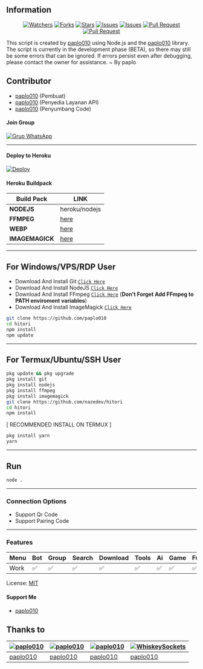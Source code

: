 ## Information

<div align="center">
<a href="https://github.com/paplo010/watchers"><img title="Watchers" src="https://img.shields.io/github/watchers/paplo010?label=Watchers&color=green&style=flat-square"></a>
<a href="https://github.com/paplo010/network/members"><img title="Forks" src="https://img.shields.io/github/forks/paplo010?label=Forks&color=blue&style=flat-square"></a>
<a href="https://github.com/paplo010/stargazers"><img title="Stars" src="https://img.shields.io/github/stars/paplo010?label=Stars&color=yellow&style=flat-square"></a>
<a href="https://github.com/paplo010/issues"><img title="Issues" src="https://img.shields.io/github/issues/paplo010?label=Issues&color=success&style=flat-square"></a>
<a href="https://github.com/paplo010/issues?q=is%3Aissue+is%3Aclosed"><img title="Issues" src="https://img.shields.io/github/issues-closed/paplo010?label=Issues&color=red&style=flat-square"></a>
<a href="https://github.com/paplo010/pulls"><img title="Pull Request" src="https://img.shields.io/github/issues-pr/paplo010?label=PullRequest&color=success&style=flat-square"></a>
<a href="https://github.com/paplo010/pulls?q=is%3Apr+is%3Aclosed"><img title="Pull Request" src="https://img.shields.io/github/issues-pr-closed/paplo010?label=PullRequest&color=red&style=flat-square"></a>
</div>

This script is created by [paplo010](https://github.com/paplo010) using Node.js and the [paplo010](https://github.com/paplo010) library. The script is currently in the development phase (BETA), so there may still be some errors that can be ignored. If errors persist even after debugging, please contact the owner for assistance. ~ By paplo

## Contributor

- [paplo010](https://github.com/paplo010) (Pembuat)
- [paplo010](https://github.com/paplo010) (Penyedia Layanan API)
- [paplo010](https://github.com/paplo010) (Penyumbang Code)

#### Join Group
[![Grup WhatsApp](https://img.shields.io/badge/WhatsApp%20Group-25D366?style=for-the-badge&logo=whatsapp&logoColor=white)](https://whatsapp.com/channel/0029VapvokVCHDyj6inRiP3T) 

---
#### Deploy to Heroku
[![Deploy](https://www.herokucdn.com/deploy/button.svg)](https://heroku.com/deploy?template=https://github.com/paplo010)

#### Heroku Buildpack
| Build Pack | LINK |
|--------|--------|
| **NODEJS** | heroku/nodejs |
| **FFMPEG** | [here](https://github.com/jonathanong/heroku-buildpack-ffmpeg-latest) |
| **WEBP** | [here](https://github.com/clhuang/heroku-buildpack-webp-binaries.git) |
| **IMAGEMAGICK** | [here](https://github.com/DuckyTeam/heroku-buildpack-imagemagick) |

---
## For Windows/VPS/RDP User
* Download And Install Git [`Click Here`](https://git-scm.com/downloads)
* Download And Install NodeJS [`Click Here`](https://nodejs.org/en/download)
* Download And Install FFmpeg [`Click Here`](https://ffmpeg.org/download.html) (**Don't Forget Add FFmpeg to PATH enviroment variables**)
* Download And Install ImageMagick [`Click Here`](https://imagemagick.org/script/download.php)

```bash
git clone https://github.com/paplo010
cd hitori
npm install
npm update
```
---
## For Termux/Ubuntu/SSH User
```bash
pkg update && pkg upgrade
pkg install git
pkg install nodejs
pkg install ffmpeg
pkg install imagemagick
git clone https://github.com/nazedev/hitori
cd hitori
npm install
```

[ RECOMMENDED INSTALL ON TERMUX ]
```bash
pkg install yarn
yarn
```

---

## Run
```bash
node .
```
---

### Connection Options
- Support Qr Code
- Support Pairing Code
---

### Features
| Menu     | Bot | Group | Search | Download | Tools | Ai | Game | Fun | Owner |
| -------- | --- | ----- | ------ | -------- | ----- | -- | ---- | --- | ----- |
| Work     |  ✅  |   ✅   |    ✅    |     ✅     |   ✅   | ✅ |   ✅   |  ✅  |    ✅    |


License: [MIT](https://choosealicense.com/licenses/mit/)

#### Support Me
- [paplo010](https://saweria.co/paplo)

## Thanks to

| [![paplo010](https://github.com/paplo010.png?size=100)](https://github.com/paplo010) | [![paplo010](https://github.com/paplo010.png?size=100)](https://github.com/paplo010) | [![paplo010](https://github.com/paplo010.png?size=100)](https://github.com/paplo010) | [![WhiskeySockets](https://github.com/paplo010.png?size=100)](https://github.com/paplo010) |
| --- | --- | --- | --- |
| [paplo010](https://github.com/paplo010) | [paplo010](https://github.com/paplo010) | [paplo010](https://github.com/paplo010) | [paplo010](https://github.com/paplo010) |
